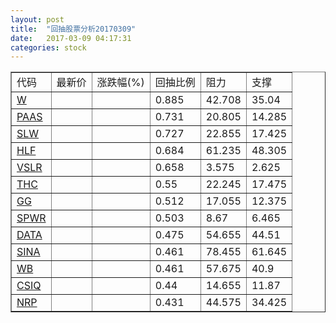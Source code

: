 ```yaml
---
layout: post
title:  "回抽股票分析20170309"
date:   2017-03-09 04:17:31
categories: stock
---
```

<script type="text/javascript">
var stockList = []
stockList.push('gb_w');
stockList.push('gb_paas');
stockList.push('gb_slw');
stockList.push('gb_hlf');
stockList.push('gb_vslr');
stockList.push('gb_thc');
stockList.push('gb_gg');
stockList.push('gb_spwr');
stockList.push('gb_data');
stockList.push('gb_sina');
stockList.push('gb_wb');
stockList.push('gb_csiq');
stockList.push('gb_nrp');
</script>
<table border="1">
 <tr>
 <td>代码</td>
 <td>最新价</td>
 <td>涨跌幅(%)</td>
 <td>回抽比例</td>
 <td>阻力</td>
 <td>支撑</td>
</tr>
  <tr id="w">
  <td><a href="http://stock.finance.sina.com.cn/usstock/quotes/W.html" target="_blank">W</a></td><td></td><td></td><td>0.885</td><td>42.708</td><td>35.04</td></tr>
  <tr id="paas">
  <td><a href="http://stock.finance.sina.com.cn/usstock/quotes/PAAS.html" target="_blank">PAAS</a></td><td></td><td></td><td>0.731</td><td>20.805</td><td>14.285</td></tr>
  <tr id="slw">
  <td><a href="http://stock.finance.sina.com.cn/usstock/quotes/SLW.html" target="_blank">SLW</a></td><td></td><td></td><td>0.727</td><td>22.855</td><td>17.425</td></tr>
  <tr id="hlf">
  <td><a href="http://stock.finance.sina.com.cn/usstock/quotes/HLF.html" target="_blank">HLF</a></td><td></td><td></td><td>0.684</td><td>61.235</td><td>48.305</td></tr>
  <tr id="vslr">
  <td><a href="http://stock.finance.sina.com.cn/usstock/quotes/VSLR.html" target="_blank">VSLR</a></td><td></td><td></td><td>0.658</td><td>3.575</td><td>2.625</td></tr>
  <tr id="thc">
  <td><a href="http://stock.finance.sina.com.cn/usstock/quotes/THC.html" target="_blank">THC</a></td><td></td><td></td><td>0.55</td><td>22.245</td><td>17.475</td></tr>
  <tr id="gg">
  <td><a href="http://stock.finance.sina.com.cn/usstock/quotes/GG.html" target="_blank">GG</a></td><td></td><td></td><td>0.512</td><td>17.055</td><td>12.375</td></tr>
  <tr id="spwr">
  <td><a href="http://stock.finance.sina.com.cn/usstock/quotes/SPWR.html" target="_blank">SPWR</a></td><td></td><td></td><td>0.503</td><td>8.67</td><td>6.465</td></tr>
  <tr id="data">
  <td><a href="http://stock.finance.sina.com.cn/usstock/quotes/DATA.html" target="_blank">DATA</a></td><td></td><td></td><td>0.475</td><td>54.655</td><td>44.51</td></tr>
  <tr id="sina">
  <td><a href="http://stock.finance.sina.com.cn/usstock/quotes/SINA.html" target="_blank">SINA</a></td><td></td><td></td><td>0.461</td><td>78.455</td><td>61.645</td></tr>
  <tr id="wb">
  <td><a href="http://stock.finance.sina.com.cn/usstock/quotes/WB.html" target="_blank">WB</a></td><td></td><td></td><td>0.461</td><td>57.675</td><td>40.9</td></tr>
  <tr id="csiq">
  <td><a href="http://stock.finance.sina.com.cn/usstock/quotes/CSIQ.html" target="_blank">CSIQ</a></td><td></td><td></td><td>0.44</td><td>14.655</td><td>11.87</td></tr>
  <tr id="nrp">
  <td><a href="http://stock.finance.sina.com.cn/usstock/quotes/NRP.html" target="_blank">NRP</a></td><td></td><td></td><td>0.431</td><td>44.575</td><td>34.425</td></tr>
</table>
